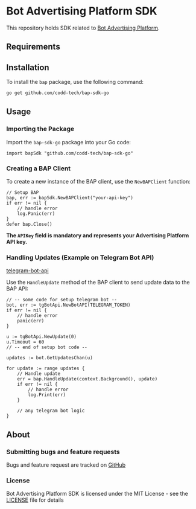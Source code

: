 # Bot Advertising Platform SDK

This repository holds SDK related to [Bot Advertising Platform](https://publisher.socialjet.pro/).

## Requirements

## Installation

To install the `bap` package, use the following command:

```bash
go get github.com/codd-tech/bap-sdk-go
```

## Usage

### Importing the Package

Import the `bap-sdk-go` package into your Go code:

```golang
import bapSdk "github.com/codd-tech/bap-sdk-go"
```

### Creating a BAP Client

To create a new instance of the BAP client, use the `NewBAPClient` function:

```golang
// Setup BAP
bap, err := bapSdk.NewBAPClient("your-api-key")
if err != nil {
	// handle error
    log.Panic(err)
}
defer bap.Close()
```

**The `APIKey` field is mandatory and represents your Advertising Platform API key.** <br>

### Handling Updates (Example on Telegram Bot API)

[telegram-bot-api](https://github.com/go-telegram-bot-api/telegram-bot-api)

Use the `HandleUpdate` method of the BAP client to send update data to the BAP API:

```golang
// -- some code for setup telegram bot --
bot, err := tgBotApi.NewBotAPI(TELEGRAM_TOKEN)
if err != nil {
	// handle error
    panic(err)
}

u := tgBotApi.NewUpdate(0)
u.Timeout = 60
// -- end of setup bot code --

updates := bot.GetUpdatesChan(u)

for update := range updates {
    // Handle update
    err = bap.HandleUpdate(context.Background(), update)
    if err != nil {
	    // handle error
        log.Print(err)
    }

    // any telegram bot logic
}
```

## About

### Submitting bugs and feature requests

Bugs and feature request are tracked on [GitHub](https://github.com/codd-tech/bap-sdk-go)

### License

Bot Advertising Platform SDK is licensed under the MIT License - see the [LICENSE](LICENSE) file for details
